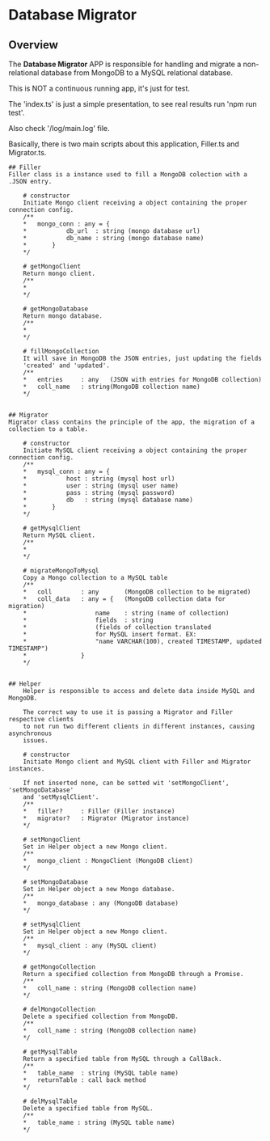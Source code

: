 # Database Migrator

## Overview
The **Database Migrator** APP is responsible for handling and migrate a non-relational
database from MongoDB to a MySQL relational database.

This is NOT a continuous running app, it's just for test.

The 'index.ts' is just a simple presentation, to see real results run 'npm run test'.

Also check '/log/main.log' file.

Basically, there is two main scripts about this application, Filler.ts and Migrator.ts.


	## Filler
	Filler class is a instance used to fill a MongoDB colection with a .JSON entry.

		# constructor
		Initiate Mongo client receiving a object containing	the proper connection config.
		/** 
		*	mongo_conn : any = {
		*			db_url 	: string (mongo database url)
		*			db_name : string (mongo database name)
		*		}
		*/
		
		# getMongoClient
		Return mongo client.
		/** 
		*	
		*/
		
		# getMongoDatabase
		Return mongo database.
		/** 
		*	
		*/

		# fillMongoCollection
		It will save in MongoDB the JSON entries, just updating the fields
		'created' and 'updated'.
		/** 
		*	entries 	: any 	(JSON with entries for MongoDB collection)
		*	coll_name 	: string(MongoDB collection name)
		*/


	## Migrator
	Migrator class contains the principle of the app, the migration of a collection to a table.
		
		# constructor
		Initiate MySQL client receiving a object containing	the proper connection config.
		/** 
		*	mysql_conn : any = {
		*			host : string (mysql host url)
		*			user : string (mysql user name)
		*			pass : string (mysql password)
		*			db 	 : string (mysql database name)
		*		}
		*/
	
		# getMysqlClient
		Return MySQL client.
		/** 
		*	
		*/
	
		# migrateMongoToMysql
		Copy a Mongo collection to a MySQL table
		/** 
		*	coll 		: any 		(MongoDB collection to be migrated)
		*	coll_data 	: any = {	(MongoDB collection data for migration)
		*					name 	: string (name of collection)
		*					fields 	: string 
		*					(fields of collection translated
		*					for MySQL insert format. EX: 
		*					"name VARCHAR(100), created TIMESTAMP, updated TIMESTAMP")
		*				}
		*/
		
		
	## Helper
		Helper is responsible to access and delete data inside MySQL and MongoDB.
		
		The correct way to use it is passing a Migrator and Filler respective clients
		to not run two different clients in different instances, causing asynchronous
		issues.
		
		# constructor
		Initiate Mongo client and MySQL client with Filler and Migrator instances.
		
		If not inserted none, can be setted wit 'setMongoClient', 'setMongoDatabase'
		and 'setMysqlClient'.
		/** 
		*	filler? 	: Filler (Filler instance)
		*	migrator? 	: Migrator (Migrator instance)
		*/
		
		# setMongoClient
		Set in Helper object a new Mongo client.
		/** 
		*	mongo_client : MongoClient (MongoDB client)
		*/
		
		# setMongoDatabase
		Set in Helper object a new Mongo database.
		/** 
		*	mongo_database : any (MongoDB database)
		*/
		
		# setMysqlClient
		Set in Helper object a new Mongo client.
		/** 
		*	mysql_client : any (MySQL client)
		*/
	
		# getMongoCollection
		Return a specified collection from MongoDB through a Promise.
		/** 
		*	coll_name : string (MongoDB collection name)
		*/
	
		# delMongoCollection
		Delete a specified collection from MongoDB.
		/** 
		*	coll_name : string (MongoDB collection name)
		*/
	
		# getMysqlTable
		Return a specified table from MySQL through a CallBack.
		/** 
		*	table_name 	: string (MySQL table name)
		*	returnTable	: call back method
		*/
	
		# delMysqlTable
		Delete a specified table from MySQL.
		/** 
		*	table_name : string (MySQL table name)
		*/